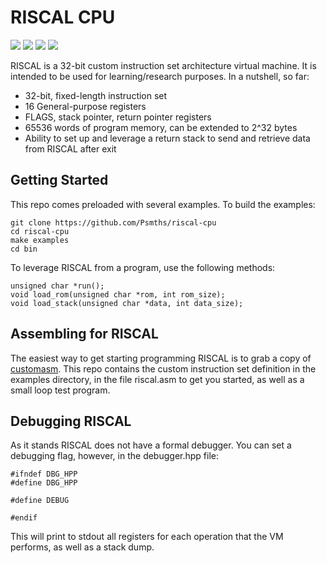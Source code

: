 # RISCAL CPU

![](https://img.shields.io/github/license/Psmths/riscal-cpu.svg)
![](https://img.shields.io/badge/Maintained%3F-yes-green.svg)
![](https://github.com/Psmths/riscal-cpu/workflows/CodeQL/badge.svg)
![](https://github.com/Psmths/riscal-cpu/actions/workflows/c-cpp.yml/badge.svg)


RISCAL is a 32-bit custom instruction set architecture virtual machine. It is intended to be used for learning/research purposes. In a nutshell, so far:

* 32-bit, fixed-length instruction set
* 16 General-purpose registers
* FLAGS, stack pointer, return pointer registers
* 65536 words of program memory, can be extended to 2^32 bytes
* Ability to set up and leverage a return stack to send and retrieve data from RISCAL after exit

## Getting Started
This repo comes preloaded with several examples. To build the examples:
```
git clone https://github.com/Psmths/riscal-cpu
cd riscal-cpu
make examples
cd bin
```

To leverage RISCAL from a program, use the following methods:
```
unsigned char *run();
void load_rom(unsigned char *rom, int rom_size);
void load_stack(unsigned char *data, int data_size);
```

## Assembling for RISCAL
The easiest way to get starting programming RISCAL is to grab a copy of [customasm](https://github.com/hlorenzi/customasm). This repo contains the custom instruction set definition in the examples directory, in the file riscal.asm to get you started, as well as a small loop test program.

## Debugging RISCAL
As it stands RISCAL does not have a formal debugger. You can set a debugging flag, however, in the debugger.hpp file:

```
#ifndef DBG_HPP
#define DBG_HPP

#define DEBUG

#endif
```

This will print to stdout all registers for each operation that the VM performs, as well as a stack dump.
